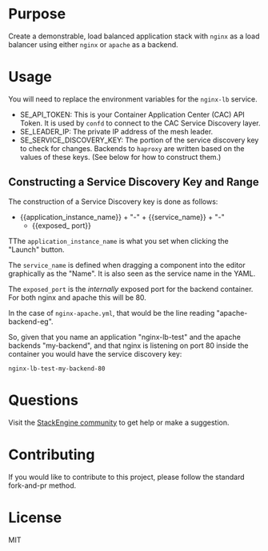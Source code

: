 # Purpose

Create a demonstrable, load balanced application stack with 
`nginx` as a load balancer using either `nginx` or `apache` as a backend.

# Usage

You will need to replace the environment variables for the `nginx-lb` 
service.  

* SE_API_TOKEN:  This is your Container Application Center (CAC) API Token. 
  It is used by `confd` to connect to the CAC Service Discovery layer.
* SE_LEADER_IP: The private IP address of the mesh leader.  
* SE_SERVICE_DISCOVERY_KEY: The portion of the service discovery 
  key to check for changes. Backends to `haproxy` are written based on 
  the values of these keys. (See below for how to construct them.)

## Constructing a Service Discovery Key and Range

The construction of a Service Discovery key is done as follows:

* {{application_instance_name}} + "-" + {{service_name}} + "-" 
  + {{exposed_ port}} 

TThe `application_instance_name` is what you set when clicking the
"Launch" button.

The `service_name` is defined when dragging a component into the editor 
graphically as the "Name".  It is also seen as the service name in the YAML.

The `exposed_port` is the _internally_ exposed port for the backend container. 
For both nginx and apache this will be 80.   

In the case of `nginx-apache.yml`, that would be the line reading 
"apache-backend-eg".

So, given that you name an application "nginx-lb-test" and the apache backends
"my-backend", and that nginx is listening on port 80 inside the container you 
would have the service discovery key:

`nginx-lb-test-my-backend-80` 

# Questions

Visit the [StackEngine community](http://community.stackengine.com) 
to get help or make a suggestion. 

# Contributing

If you would like to contribute to this project, please follow the standard
fork-and-pr method.  

# License

MIT